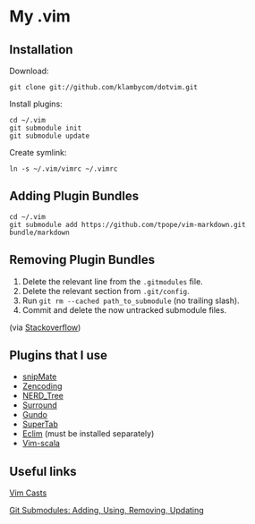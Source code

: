 My .vim
=======

Installation
------------

Download:

	git clone git://github.com/klambycom/dotvim.git

Install plugins:

	cd ~/.vim
	git submodule init
	git submodule update

Create symlink:

	ln -s ~/.vim/vimrc ~/.vimrc

Adding Plugin Bundles
---------------------

	cd ~/.vim
	git submodule add https://github.com/tpope/vim-markdown.git bundle/markdown

Removing Plugin Bundles
-----------------------

1. Delete the relevant line from the `.gitmodules` file.
2. Delete the relevant section from `.git/config`.
3. Run `git rm --cached path_to_submodule` (no trailing slash).
4. Commit and delete the now untracked submodule files.

(via [Stackoverflow](http://stackoverflow.com/questions/1260748/how-do-i-remove-a-git-submodule))

Plugins that I use
------------------

* [snipMate](https://github.com/msanders/snipmate.vim)
* [Zencoding](https://github.com/mattn/zencoding-vim)
* [NERD_Tree](https://github.com/vim-scripts/The-NERD-tree)
* [Surround](https://github.com/tpope/vim-surround)
* [Gundo](https://github.com/sjl/gundo.vim)
* [SuperTab](https://github.com/ervandew/supertab)
* [Eclim](http://eclim.org/) (must be installed separately)
* [Vim-scala](https://github.com/derekwyatt/vim-scala)

Useful links
------------

[Vim Casts](http://www.vimcasts.org/)

[Git Submodules: Adding, Using, Removing, Updating](http://chrisjean.com/2009/04/20/git-submodules-adding-using-removing-and-updating/)
